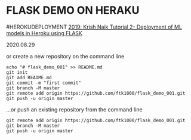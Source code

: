 # FLASK DEMO ON HERAKU

#HEROKUDEPLOYMENT
[2019: Krish Naik Tutorial 2- Deployment of ML models in Heroku using FLASK](https://www.youtube.com/watch?v=mrExsjcvF4o)<br>

2020.08.29




or create a new repository on the command line

    echo "# flask_demo_001" >> README.md
    git init
    git add README.md
    git commit -m "first commit"
    git branch -M master
    git remote add origin https://github.com/ftk1000/flask_demo_001.git
    git push -u origin master
                
…or push an existing repository from the command line

    git remote add origin https://github.com/ftk1000/flask_demo_001.git
    git branch -M master
    git push -u origin master
